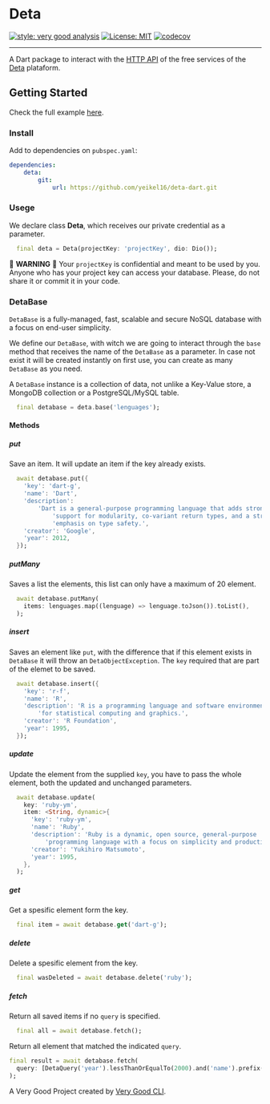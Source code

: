 # Deta

[![style: very good analysis][very_good_analysis_badge]][very_good_analysis_link]   [![License: MIT][license_badge]][license_link] [![codecov][coverage_badge]][codecov_link]

---

A Dart package to interact with the [HTTP API](https://docs.deta.sh/) of the free services of the [Deta](https://deta.sh/) plataform.

## Getting Started

Check the full example [here](https://github.com/yeikel16/deta-dart/blob/main/example/deta_base_example.dart).

### Install

Add to dependencies on `pubspec.yaml`:

```yaml
dependencies:
    deta:
        git:
            url: https://github.com/yeikel16/deta-dart.git
```

### Usege

We declare class **Deta**, which receives our private credential as a parameter.

```dart
  final deta = Deta(projectKey: 'projectKey', dio: Dio());
```

🚨  **WARNING** 🚨
Your `projectKey` is confidential and meant to be used by you. Anyone who has your project key can access your database. Please, do not share it or commit it in your code.

### DetaBase

`DetaBase` is a fully-managed, fast, scalable and secure NoSQL database with a focus on end-user simplicity.

We define our `DetaBase`, with witch we are going to interact through the `base` method that receives the name of the `DetaBase` as a parameter. In case not exist it will be created instantly on first use, you can create as many `DetaBase` as you need.

A `DetaBase` instance is a collection of data, not unlike a Key-Value store, a MongoDB collection or a PostgreSQL/MySQL table.

```dart
  final detabase = deta.base('lenguages');
```

#### Methods

##### put

Save an item. It will update an item if the key already exists.
  
```dart  
  await detabase.put({
    'key': 'dart-g',
    'name': 'Dart',
    'description':
        'Dart is a general-purpose programming language that adds strong '
            'support for modularity, co-variant return types, and a strong '
            'emphasis on type safety.',
    'creator': 'Google',
    'year': 2012,
  });
```

##### putMany

Saves a list the elements, this list can only have a maximum of 20 element.

```dart
  await detabase.putMany(
    items: lenguages.map((lenguage) => lenguage.toJson()).toList(),
  );
```

##### insert

Saves an element like `put`, with the difference that if this element exists in `DetaBase` it will throw an `DetaObjectException`. The `key` required that are part of the elemet to be saved.

```dart
  await detabase.insert({
    'key': 'r-f',
    'name': 'R',
    'description': 'R is a programming language and software environment '
        'for statistical computing and graphics.',
    'creator': 'R Foundation',
    'year': 1995,
  });
```

##### update

Update the element from the supplied `key`, you have to pass the whole element, both the updated and unchanged parameters.

```dart
  await detabase.update(
    key: 'ruby-ym',
    item: <String, dynamic>{
      'key': 'ruby-ym',
      'name': 'Ruby',
      'description': 'Ruby is a dynamic, open source, general-purpose '
          'programming language with a focus on simplicity and productivity.',
      'creator': 'Yukihiro Matsumoto',
      'year': 1995,
    },
  );
```

##### get

Get a spesific element form the key.

```dart
  final item = await detabase.get('dart-g');
```

##### delete

Delete a spesific element from the key.

```dart
  final wasDeleted = await detabase.delete('ruby');
```

##### fetch

Return all saved items if no `query` is specified.

```dart
  final all = await detabase.fetch();
```

Return all element that matched the indicated `query`.

  ```dart
  final result = await detabase.fetch(
    query: [DetaQuery('year').lessThanOrEqualTo(2000).and('name').prefix('C')],
  );
  ```

A Very Good Project created by [Very Good CLI](https://github.com/VeryGoodOpenSource/very_good_cli).

[codecov_link]: https://codecov.io/gh/yeikel16/deta-dart
[coverage_badge]: https://codecov.io/gh/yeikel16/deta-dart/branch/main/graph/badge.svg
[license_badge]: https://img.shields.io/badge/license-MIT-blue.svg
[license_link]: https://opensource.org/licenses/MIT
[logo]: https://docs.deta.sh/img/logo.svg
[very_good_analysis_badge]: https://img.shields.io/badge/style-very_good_analysis-B22C89.svg
[very_good_analysis_link]: https://pub.dev/packages/very_good_analysis
